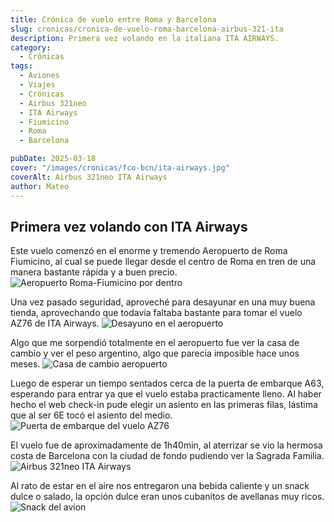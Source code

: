```yaml
---
title: Crónica de vuelo entre Roma y Barcelona
slug: cronicas/cronica-de-vuelo-roma-barcelona-airbus-321-ita
description: Primera vez volando en la italiana ITA AIRWAYS.
category:
  - Crónicas
tags: 
  - Aviones
  - Viajes
  - Crónicas
  - Airbus 321neo
  - ITA Airways
  - Fiumicino
  - Roma
  - Barcelona

pubDate: 2025-03-18
cover: "/images/cronicas/fco-bcn/ita-airways.jpg"
coverAlt: Airbus 321neo ITA Airways
author: Mateo
---
```


## Primera vez volando con ITA Airways

Este vuelo comenzó en el enorme y tremendo Aeropuerto de Roma Fiumicino, al cual se puede llegar desde el centro de Roma en tren de una manera bastante rápida y a buen precio.
<img src="/images/cronicas/fco-bcn/fco-dentro.jpg" alt="Aeropuerto Roma-Fiumicino por dentro">

Una vez pasado seguridad, aproveché para desayunar en una muy buena tienda, aprovechando que todavía faltaba bastante para tomar el vuelo AZ76 de ITA Airways.
<img src="/images/cronicas/fco-bcn/desayuno-aeropuerto.jpg" alt="Desayuno en el aeropuerto">

Algo que me sorpendió totalmente en el aeropuerto fue ver la casa de cambio y ver el peso argentino, algo que parecia imposible hace unos meses.
<img src="/images/cronicas/fco-bcn/casa-de-cambio.jpg" alt="Casa de cambio aeropuerto">

Luego de esperar un tiempo sentados cerca de la puerta de embarque A63, esperando para entrar ya que el vuelo estaba practicamente lleno.
Al haber hecho el web check-in pude elegir un asiento en las primeras filas, lástima que al ser 6E tocó el asiento del medio.
<img src="/images/cronicas/fco-bcn/puerta-embarque.jpg" alt="Puerta de embarque del vuelo AZ76">

El vuelo fue de aproximadamente de 1h40min, al aterrizar se vio la hermosa costa de Barcelona con la ciudad de fondo pudiendo ver la Sagrada Familia.
<img src="/images/cronicas/fco-bcn/avion-ita.jpg" alt="Airbus 321neo ITA Airways">

Al rato de estar en el aire nos entregaron una bebida caliente y un snack dulce o salado, la opción dulce eran unos cubanitos de avellanas muy ricos.
<img src="/images/cronicas/fco-bcn/comida-avion.jpg" alt="Snack del avion">
